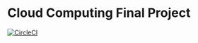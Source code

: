 # Cloud Computing Final Project 

[![CircleCI](https://circleci.com/gh/nityanandkore/CloudComputingFinalProject.svg?style=svg)](https://circleci.com/gh/nityanandkore/CloudComputingFinalProject)
